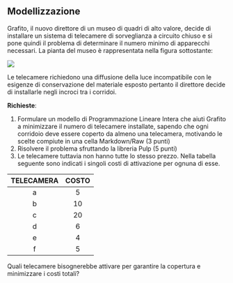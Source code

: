 ## Modellizzazione ##

Grafito, il nuovo direttore di un museo di quadri di alto valore, decide di installare un sistema di telecamere di sorveglianza a circuito chiuso e si pone quindi il problema di determinare il numero minimo di apparecchi necessari. La pianta del museo è rappresentata nella figura sottostante:

![](modelling/model2-map.png?raw=true)

Le telecamere richiedono una diffusione della luce incompatibile con le esigenze di conservazione del materiale esposto pertanto il direttore decide di installarle negli incroci tra i corridoi.

__Richieste__:
1. Formulare un modello di Programmazione Lineare Intera che aiuti Grafito a minimizzare il numero di telecamere installate, sapendo che ogni corridoio deve essere coperto da almeno una telecamera, motivando le scelte compiute in una cella Markdown/Raw (3 punti)
2. Risolvere il problema sfruttando la libreria Pulp (5 punti)
3. Le telecamere tuttavia non hanno tutte lo stesso prezzo. Nella tabella seguente sono indicati i singoli costi di attivazione per ognuna di esse.

| TELECAMERA | COSTO |
|:----------:|:-----:|
|      a     |   5   |
|      b     |   10  |
|      c     |   20  |
|      d     |   6   |
|      e     |   4   |
|      f     |   5   |

Quali telecamere bisognerebbe attivare per garantire la copertura e minimizzare i costi totali?
